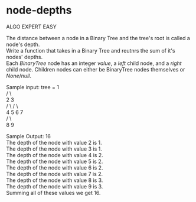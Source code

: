 # node-depths

ALGO EXPERT EASY

The distance between a node in a Binary Tree and the tree's root is called a node's depth.<br>
Write a function that takes in a Binary Tree and reutnrs the sum of it's nodes' depths.<br>
Each *BinaryTree* node has an integer *value*, a *left* child node, and a *right* child node. Children nodes can either be BinaryTree nodes themselves or *None*/*null*.<br>

 Sample input: tree =    1<br>
                       /   \ <br>
                      2     3 <br>
                   /   \  /  \ <br>
                  4    5 6   7 <br>
                /  \  <br>
               8   9 <br>

Sample Output: 16<br>
The depth of the node with value 2 is 1.<br>
The depth of the node with value 3 is 1.<br>
The depth of the node with value 4 is 2.<br>
The depth of the node with value 5 is 2.<br>
The depth of the node with value 6 is 2.<br>
The depth of the node with value 7 is 2.<br>
The depth of the node with value 8 is 3.<br>
The depth of the node with value 9 is 3.<br>
Summing all of these values we get 16.<br>
